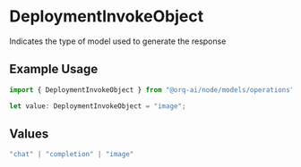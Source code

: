 # DeploymentInvokeObject

Indicates the type of model used to generate the response

## Example Usage

```typescript
import { DeploymentInvokeObject } from "@orq-ai/node/models/operations";

let value: DeploymentInvokeObject = "image";
```

## Values

```typescript
"chat" | "completion" | "image"
```